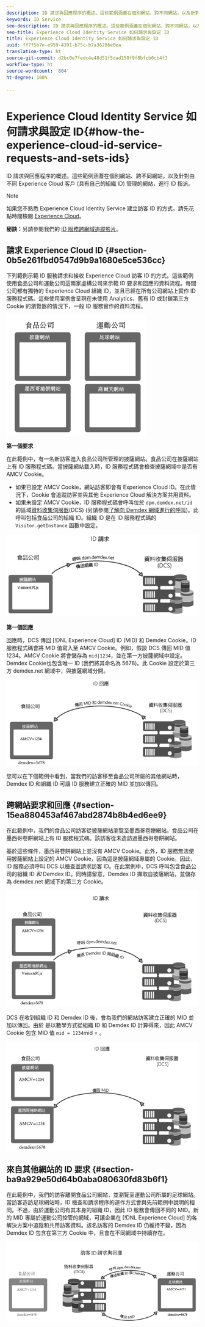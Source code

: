 ```yaml
---
description: ID 請求與回應程序的概述。這些範例涵蓋在個別網站、跨不同網站，以及針對由不同 Experience Cloud 客戶 (具有自己的組織 ID) 管理的網站，進行 ID 指派。
keywords: ID Service
seo-description: ID 請求與回應程序的概述。這些範例涵蓋在個別網站、跨不同網站，以及針對由不同 Experience Cloud 客戶 (具有自己的組織 ID) 管理的網站，進行 ID 指派。
seo-title: Experience Cloud Identity Service 如何請求與設定 ID
title: Experience Cloud Identity Service 如何請求與設定 ID
uuid: ff7f5b7e-e959-4391-b75c-b7a36286e0ea
translation-type: ht
source-git-commit: d2bc0e7fedc4e48d51f5dad158f9f8bfcb0cb4f3
workflow-type: ht
source-wordcount: '804'
ht-degree: 100%

---
```



# Experience Cloud Identity Service 如何請求與設定 ID{#how-the-experience-cloud-id-service-requests-and-sets-ids}

ID 請求與回應程序的概述。這些範例涵蓋在個別網站、跨不同網站，以及針對由不同 Experience Cloud 客戶 (具有自己的組織 ID) 管理的網站，進行 ID 指派。

>[!NOTE]
>
>如果您不熟悉 Experience Cloud Identity Service 建立訪客 ID 的方式，請先花點時間檢閱 [Experience Cloud](../introduction/cookies.md)。

**秘訣：**&#x200B;另請參閱我們的 [ID 服務跨網域追蹤影片](https://helpx.adobe.com/tw/marketing-cloud-core/kb/MCID/CrossDomain.html)。

## 請求 Experience Cloud ID {#section-0b5e261fbd0547d9b9a1680e5ce536cc}

下列範例示範 ID 服務請求和接收 Experience Cloud 訪客 ID 的方式。這些範例使用食品公司和運動公司這兩家虛構公司來示範 ID 要求和回應的資料流程。每間公司都有獨特的 Experience Cloud 組織 ID，並且已經在所有公司網站上實作 ID 服務程式碼。這些使用案例會呈現在未使用 Analytics、舊有 ID 或封鎖第三方 Cookie 的瀏覽器的情況下，一般 ID 服務實作的資料流程。

![](assets/sample_sites.png)

**第一個要求**

在此範例中，有一名新訪客進入食品公司所管理的披薩網站。食品公司在披薩網站上有 ID 服務程式碼。當披薩網站載入時，ID 服務程式碼會檢查披薩網域中是否有 AMCV Cookie。

* 如果已設定 AMCV Cookie，網站訪客即會有 Experience Cloud ID。在此情況下，Cookie 會追蹤訪客並與其他 Experience Cloud 解決方案共用資料。
* 如果未設定 AMCV Cookie，ID 服務程式碼會呼叫位於 `dpm.demdex.net/id` 的區域[資料收集伺服器](https://docs.adobe.com/content/help/zh-Hant/analytics/technotes/rdc/regional-data-collection.html)(DCS) (另請參閱[了解向 Demdex 網域進行的呼叫](https://docs.adobe.com/content/help/zh-Hant/audience-manager/user-guide/reference/demdex-calls.html))。此呼叫包括食品公司的組織 ID。組織 ID 是在 ID 服務程式碼的 `Visitor.getInstance` 函數中設定。

![](assets/request1.png)

**第一個回應**

回應時，DCS 傳回 [!DNL Experience Cloud] ID (MID) 和 Demdex Cookie。ID 服務程式碼會將 MID 值寫入至 AMCV Cookie。例如，假設 DCS 傳回 MID 值 1234。AMCV Cookie 將會儲存為 `mid|1234`，並在第一方披薩網域中設定。Demdex Cookie也包含唯一 ID (我們將其命名為 5678)。此 Cookie 設定於第三方 demdex.net 網域中，與披薩網域分開。

![](assets/response1.png)

您可以在下個範例中看到，當我們的訪客移至食品公司所屬的其他網站時，Demdex ID 和組織 ID 可讓 ID 服務建立正確的 MID 並加以傳回。

## 跨網站要求和回應 {#section-15ea880453af467abd2874b8b4ed6ee9}

在此範例中，我們的食品公司訪客從披薩網站瀏覽至墨西哥卷餅網站。食品公司在墨西哥卷餅網站上有 ID 服務程式碼。該訪客從未造訪過墨西哥卷餅網站。

基於這些條件，墨西哥卷餅網站上並沒有 AMCV Cookie。此外，ID 服務無法使用披薩網站上設定的 AMCV Cookie，因為這是披薩網域專屬的 Cookie。因此，ID 服務必須呼叫 DCS 以檢查並請求訪客 ID。在此案例中，DCS 呼叫包含食品公司的組織 ID *和* Demdex ID。同時請留意，Demdex ID 擷取自披薩網站，並儲存為 demdex.net 網域下的第三方 Cookie。

![](assets/request2.png)

DCS 在收到組織 ID 和 Demdex ID 後，會為我們的網站訪客建立正確的 MID 並加以傳回。由於 是以數學方式從組織 ID 和 Demdex ID 計算得來，因此 AMCV Cookie 包含 MID 值 `mid = 1234`mid = 。

![](assets/response2.png)

## 來自其他網站的 ID 要求 {#section-ba9a929e50d64b0aba080630fd83b6f1}

在此範例中，我們的訪客離開食品公司網站，並瀏覽至運動公司所屬的足球網站。當訪客造訪足球網站時，ID 檢查和請求程序的運作方式會與先前範例中說明的相同。不過，由於運動公司有其本身的組織 ID，因此 ID 服務會傳回不同的 MID。新的 MID 專屬於運動公司控管的網域，可讓企業在 [!DNL Experience Cloud] 的各解決方案中追蹤和共用訪客資料。該名訪客的 Demdex ID 仍維持不變，因為 Demdex ID 包含在第三方 Cookie 中，且會在不同網域中持續存在。

![](assets/req_resp.png)

